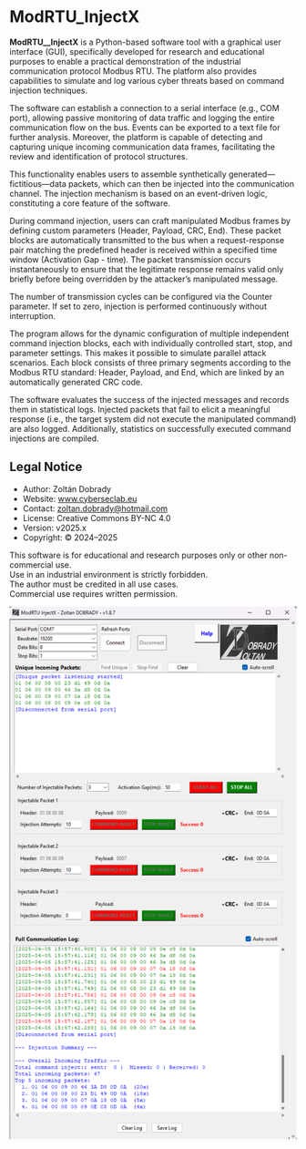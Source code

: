 # ModRTU_InjectX

**ModRTU__InjectX** is a Python-based software tool with a graphical user interface (GUI), specifically developed for research and educational purposes to enable a practical demonstration of the industrial communication protocol Modbus RTU. The platform also provides capabilities to simulate and log various cyber threats based on command injection techniques.

The software can establish a connection to a serial interface (e.g., COM port), allowing passive monitoring of data traffic and logging the entire communication flow on the bus. Events can be exported to a text file for further analysis. Moreover, the platform is capable of detecting and capturing unique incoming communication data frames, facilitating the review and identification of protocol structures.

This functionality enables users to assemble synthetically generated—fictitious—data packets, which can then be injected into the communication channel. The injection mechanism is based on an event-driven logic, constituting a core feature of the software.

During command injection, users can craft manipulated Modbus frames by defining custom parameters (Header, Payload, CRC, End). These packet blocks are automatically transmitted to the bus when a request-response pair matching the predefined header is received within a specified time window (Activation Gap - time). The packet transmission occurs instantaneously to ensure that the legitimate response remains valid only briefly before being overridden by the attacker’s manipulated message.

The number of transmission cycles can be configured via the Counter parameter. If set to zero, injection is performed continuously without interruption.

The program allows for the dynamic configuration of multiple independent command injection blocks, each with individually controlled start, stop, and parameter settings. This makes it possible to simulate parallel attack scenarios. Each block consists of three primary segments according to the Modbus RTU standard: Header, Payload, and End, which are linked by an automatically generated CRC code.

The software evaluates the success of the injected messages and records them in statistical logs. Injected packets that fail to elicit a meaningful response (i.e., the target system did not execute the manipulated command) are also logged. Additionally, statistics on successfully executed command injections are compiled.

## Legal Notice

- Author: Zoltán Dobrady
- Website: www.cyberseclab.eu
- Contact: zoltan.dobrady@hotmail.com
- License: Creative Commons BY-NC 4.0
- Version: v2025.x
- Copyright: © 2024–2025

This software is for educational and research purposes only or other non-commercial use.  
Use in an industrial environment is strictly forbidden.  
The author must be credited in all use cases.  
Commercial use requires written permission.

![ModRTU InjectX Screenshot](assets/screenshot_main.png)
